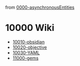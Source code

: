 from [0000-asynchronousEntities](../0000-asynchronousEntities.md)
# 10000 Wiki
- [10010-obsidian](10010-obsidian.md)
- [10020-objective](10020-objective.md)
- [10030-YAML](10030-YAML.md)
- [11000-gems](11000-gems.md)
